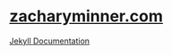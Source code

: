 # [zacharyminner.com](http://zacharyminner.com)

[Jekyll Documentation](https://jekyllrb.com/docs/home/)
